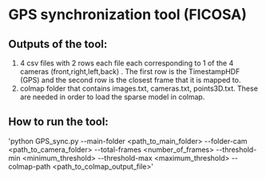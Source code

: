 # GPS synchronization tool (FICOSA)

## Outputs of the tool:
1) 4 csv files with 2 rows each file each corresponding to 1 of the 4 cameras (front,right,left,back) . The first row is the TimestampHDF (GPS) and the second row is the closest frame that it is mapped to.
2) colmap folder that contains images.txt, cameras.txt, points3D.txt. These are needed in order to load the sparse model in colmap. 

## How to run the tool:

'python GPS_sync.py --main-folder <path_to_main_folder> --folder-cam <path_to_camera_folder> --total-frames <number_of_frames> --threshold-min <minimum_threshold> --threshold-max <maximum_threshold> --colmap-path <path_to_colmap_output_file>'

